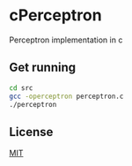 # cPerceptron
Perceptron implementation in c
## Get running
```bash
cd src
gcc -operceptron perceptron.c
./perceptron
```
## License
[MIT](https://github.com/vtarale/cPerceptron/blob/main/LICENSE)
